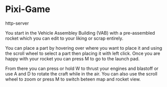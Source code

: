 # Pixi-Game
http-server

You start in the Vehicle Assembley Building (VAB) with a pre-assembled rocket which you can edit to your liking or scrap entirely.

You can place a part by hovering over where you want to place it and using the scroll wheel to select a part then placing it with left click. Once you are happy with your rocket you can press M to go to the launch pad.

From there you can press or hold W to thrust your engines and blastoff or use A and D to rotate the craft while in the air. You can also use the scroll wheel to zoom or press M to switch beteen map and rocket view.